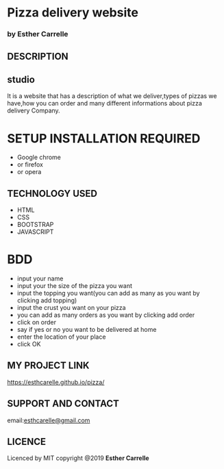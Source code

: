 # Pizza delivery website
### by **Esther Carrelle**
## DESCRIPTION
## studio

It is a website that has a description of what we deliver,types of pizzas we have,how you can order and many different informations about pizza delivery Company.
# SETUP INSTALLATION REQUIRED

* Google chrome
* or firefox
* or opera
## TECHNOLOGY USED

* HTML
* CSS
* BOOTSTRAP
* JAVASCRIPT

# BDD

* input your name
* input your the size of the pizza you want
* input the topping you want(you can add as many as you want by clicking add topping)
* input the crust you want on your pizza
* you can add as many orders as you want by clicking add order
* click on order
* say if yes or no you want to be delivered at home
* enter the location of your place
* click OK

## MY PROJECT LINK

https://esthcarelle.github.io/pizza/

## SUPPORT AND CONTACT

email:esthcarelle@gmail.com

## LICENCE

Licenced by MIT copyright @2019 **Esther Carrelle**